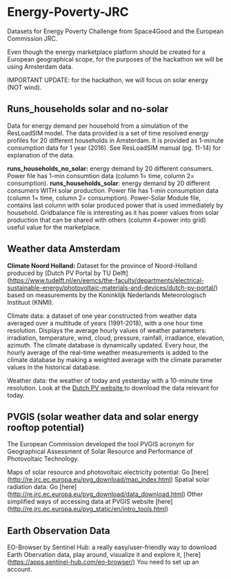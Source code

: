 # Energy-Poverty-JRC
Datasets for Energy Poverty Challenge from Space4Good and the European Commission JRC.

Even though the energy marketplace platform should be created for a European geographical scope, for the purposes of the hackathon we will be using Amsterdam data. 

IMPORTANT UPDATE: for the hackathon, we will focus on solar energy (NOT wind).

## Runs_households solar and no-solar

Data for energy demand per household from a simulation of the ResLoadSIM model.  The data provided is a set of time resolved energy profiles for 20 different households in Amsterdam. It is provided as 1-minute consumption data for 1 year (2016). See ResLoadSIM manual (pg. 11-14) for explanation of the data.

**runs_households_no_solar:** energy demand by 20 different consumers. Power file has 1-min consumtion data (column 1= time, column 2= consumption).
**runs_households_solar**: energy demand by 20 different consumers WITH solar production. Power file has 1-min consumption data (column 1= time, column 2= consumption). Power-Solar Module file, contains last column with solar produced power that is used immediately by household. Gridbalance file is interesting as it has power values from solar production that can be shared with others (column 4=power into grid) useful value for the marketplace. 

## Weather data Amsterdam
**Climate Noord Holland:** Dataset for the province of Noord-Holland produced by [Dutch PV Portal by TU Delft] (https://www.tudelft.nl/en/eemcs/the-faculty/departments/electrical-sustainable-energy/photovoltaic-materials-and-devices/dutch-pv-portal/) based on measurements by the Koninklijk Nederlands Meteorologisch Instituut (KNMI).

Climate data: a dataset of one year constructed from weather data averaged over a multitude of years (1991-2018), with a one hour time resolution. Displays the average hourly values of weather parameters: irradiation, temperature, wind, cloud, pressure, rainfall, irradiance, elevation, azimuth. The climate database is dynamically updated. Every hour, the hourly average of the real-time weather measurements is added to the climate database by making a weighted average with the climate parameter values in the historical database.

Weather data: the weather of today and yesterday with a 10-minute time resolution. Look at the [Dutch PV website ](https://www.tudelft.nl/en/eemcs/the-faculty/departments/electrical-sustainable-energy/photovoltaic-materials-and-devices/dutch-pv-portal/) to download the data relevant for today. 

## PVGIS (solar weather data and solar energy rooftop potential)
The European Commission developed the tool PVGIS acronym for Geographical Assessment of Solar Resource and Performance of Photovoltaic Technology. 

Maps of solar resource and photovoltaic electricity potential: Go [here] (http://re.jrc.ec.europa.eu/pvg_download/map_index.html)
Spatial solar radiation data: Go [here] (http://re.jrc.ec.europa.eu/pvg_download/data_download.html)
Other simplified ways of accessing data at PVGIS website [here] (http://re.jrc.ec.europa.eu/pvg_static/en/intro_tools.html)

## Earth Observation Data
EO-Browser by Sentinel Hub: a really easy/user-friendly way to download Earth Obervation data, play around, visualize it and explore it,  [here] (https://apps.sentinel-hub.com/eo-browser/) You need to set up an account.








